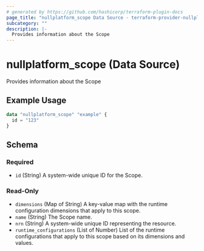 ```yaml
---
# generated by https://github.com/hashicorp/terraform-plugin-docs
page_title: "nullplatform_scope Data Source - terraform-provider-nullplatform"
subcategory: ""
description: |-
  Provides information about the Scope
---
```


# nullplatform_scope (Data Source)

Provides information about the Scope

## Example Usage

```terraform
data "nullplatform_scope" "example" {
  id = "123"
}
```

<!-- schema generated by tfplugindocs -->
## Schema

### Required

- `id` (String) A system-wide unique ID for the Scope.

### Read-Only

- `dimensions` (Map of String) A key-value map with the runtime configuration dimensions that apply to this scope.
- `name` (String) The Scope name.
- `nrn` (String) A system-wide unique ID representing the resource.
- `runtime_configurations` (List of Number) List of the runtime configurations that apply to this scope based on its dimensions and values.
